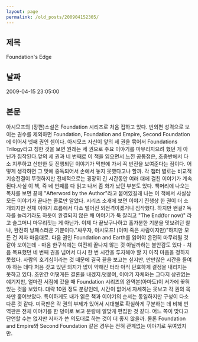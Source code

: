 ```yaml
---
layout: page
permalink: /old_posts/200904152305/
---
```


## 제목
Foundation's Edge

## 날짜
2009-04-15 23:05:00

## 본문
아시모프의 (장편)소설은 Foundation 시리즈로 처음 접하고 있다. 번외편 성격으로 보이는 권수를 제외하면 Foundation, Foundation and Empire, Second Foundation에 이어서 넷째 권인 셈이다. 아시모프 자신이 앞의 세 권을 묶어서 Foundations Trilogy라고 칭한 것을 보면 원래는 세 권으로 주요 이야기를 마무리지으려 했던 게 아닌가 짐작된다.앞의 세 권과 네 번째로 이 책을 읽으면서 느낀 공통점은, 초중반에서 다소 지루하고 산만한 듯 진행되던 이야기가 막판에 가서 꼭 반전을 보여준다는 점이다. 어떻게 생각하면 그 맛에 중독되어서 손에서 놓지 못했다고나 할까. 각 챕터 별로는 비교적 기승전결이 뚜렷하지만 전체적으로는 굉장히 긴 시간동안 여러 대에 걸친 이야기가 계속된다.사실 이 책, 즉 네 번째를 다 읽고 나서 좀 화가 났던 부분도 있다. 책머리에 나오는 목차를 보면 끝에 "Afterword by the Author"라고 붙어있길래 나는 이 책에서 사실상 모든 이야기가 끝나는 줄로만 알았다. 시리즈 소개에 보면 이야기 진행상 한 권이 더 소개되지만 전체 이야기 흐름에서 다소 떨어진 외전격이겠거니 짐작했다. 하지만 왠걸? 독자를 놀리기라도 하듯이 완결되지 않은 채 이야기가 툭 잘리고 "The End(for now)" 라고 슬그머니 마무리짓는 게 아닌가. 이제 다 끝났구나하고 홀가분한 기분을 맛보려던 찰나, 완전히 낭패스러운 기분이다."싸우자, 아시모프! (이미 죽은 사람이지만)"하지만 모든 건 저자 마음대로. 다음 권인 Foundation and Earth를 읽어야 온전히 마무리될 것 같아 보이는데 - 마음 한구석에는 여전히 끝나지 않는 것 아닐까하는 불안감도 있다 - 처음 목표했던 네 번째 권을 넘어서 다시 한 번 시간을 투자해야 할 지 아직 마음을 정하지 못했다. 사람의 호기심이라는 것 때문에 결국 끝을 보고는 싶지만, 만만찮은 시간을 들여야 하는 데다 처음 갖고 있던 의지가 많이 약해진 터라 아직 단호하게 결정을 내리지는 못하고 있다. 조만간 어떻게든 결론을 내겠지.덧붙여, 이야기 자체와는 그다지 상관없는 얘기지만, 얼마전 서점에 갔을 때 Foundation 시리즈의 완역본(아마도)이 서가에 꽂혀있는 것을 보았다. 대략 10권 정도 분량인데, 시간이 없어서 자세히는 못보고 각 권의 목차만 훑어보았다. 특이하게도 내가 읽은 책과 이야기의 순서는 동일하지만 구성이 다소 다른 것 같다. 미국판은 각 권의 부제가 있어서 시대별로 확실하게 구분하는 데 비해 번역판은 전체 이야기를 한 덩이로 보고 분량에 알맞게 편집한 것 같다. 어느 쪽이 맞다고 단언할 수는 없지만 저자가 쓴 의도대로 하는 것이 더 좋지 않을까. 물론 Foundation and Empire와 Second Foundation 같은 경우는 전혀 관계없는 이야기로 묶여있지만.